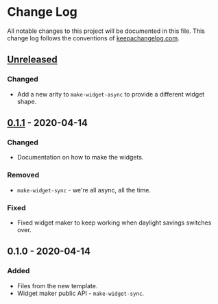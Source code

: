 # Change Log
All notable changes to this project will be documented in this file. This change log follows the conventions of [keepachangelog.com](http://keepachangelog.com/).

## [Unreleased]
### Changed
- Add a new arity to `make-widget-async` to provide a different widget shape.

## [0.1.1] - 2020-04-14
### Changed
- Documentation on how to make the widgets.

### Removed
- `make-widget-sync` - we're all async, all the time.

### Fixed
- Fixed widget maker to keep working when daylight savings switches over.

## 0.1.0 - 2020-04-14
### Added
- Files from the new template.
- Widget maker public API - `make-widget-sync`.

[Unreleased]: https://github.com/your-name/store/compare/0.1.1...HEAD
[0.1.1]: https://github.com/your-name/store/compare/0.1.0...0.1.1
